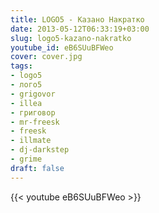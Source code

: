 ```yaml
---
title: LOGO5 - Казано Накратко
date: 2013-05-12T06:33:19+03:00
slug: logo5-kazano-nakratko
youtube_id: eB6SUuBFWeo
cover: cover.jpg
tags:
- logo5
- лого5
- grigovor
- illea
- григовор
- mr-freesk
- freesk
- illmate
- dj-darkstep
- grime
draft: false
---
```


{{< youtube eB6SUuBFWeo >}}
